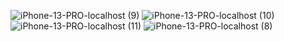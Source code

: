 ![iPhone-13-PRO-localhost (9)](https://github.com/user-attachments/assets/11b9e4d5-3c1c-4f44-add7-3d2fbcd0c00f)
![iPhone-13-PRO-localhost (10)](https://github.com/user-attachments/assets/7fa12f81-c05d-4582-80de-6db38ca516d0)
![iPhone-13-PRO-localhost (11)](https://github.com/user-attachments/assets/9ffe7047-0090-47a0-a75c-e871327c2483)
![iPhone-13-PRO-localhost (8)](https://github.com/user-attachments/assets/c738d5de-0d96-4c62-b0b4-512ab7069334)
